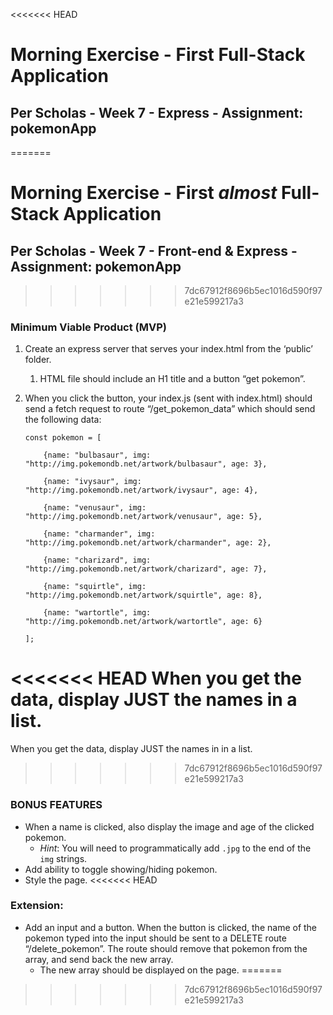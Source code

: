 <<<<<<< HEAD
# Morning Exercise - First Full-Stack Application

## Per Scholas - Week 7 - Express - Assignment: pokemonApp
=======
# Morning Exercise - First _almost_ Full-Stack Application

## Per Scholas - Week 7 - Front-end & Express - Assignment: pokemonApp
>>>>>>> 7dc67912f8696b5ec1016d590f97e21e599217a3

### Minimum Viable Product (MVP)

1. Create an express server that serves your index.html from the ‘public’ folder.
    1. HTML file should include an H1 title and a button “get pokemon”.
1. When you click the button, your index.js (sent with index.html) should send a fetch request to route “/get_pokemon_data” which should send the following data:

    ```
    const pokemon = [

        {name: "bulbasaur", img: "http://img.pokemondb.net/artwork/bulbasaur", age: 3},

        {name: "ivysaur", img: "http://img.pokemondb.net/artwork/ivysaur", age: 4},

        {name: "venusaur", img: "http://img.pokemondb.net/artwork/venusaur", age: 5},

        {name: "charmander", img: "http://img.pokemondb.net/artwork/charmander", age: 2},

        {name: "charizard", img: "http://img.pokemondb.net/artwork/charizard", age: 7},

        {name: "squirtle", img: "http://img.pokemondb.net/artwork/squirtle", age: 8},

        {name: "wartortle", img: "http://img.pokemondb.net/artwork/wartortle", age: 6}

    ];
    ```

<<<<<<< HEAD
When you get the data, display JUST the names in a list.
=======
When you get the data, display JUST the names in in a list.
>>>>>>> 7dc67912f8696b5ec1016d590f97e21e599217a3

### BONUS FEATURES

- When a name is clicked, also display the image and age of the clicked pokemon.
    + _Hint_: You will need to programmatically add `.jpg` to the end of the `img` strings.
- Add ability to toggle showing/hiding pokemon.
- Style the page.
<<<<<<< HEAD

### Extension:

- Add an input and a button. When the button is clicked, the name of the pokemon typed into the input should be sent to a DELETE route “/delete_pokemon”. The route should remove that pokemon from the array, and send back the new array.
    + The new array should be displayed on the page.
=======
>>>>>>> 7dc67912f8696b5ec1016d590f97e21e599217a3
